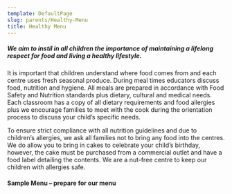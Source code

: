 ```yaml
---
template: DefaultPage
slug: parents/Healthy-Menu
title: Healthy Menu
---
```

##### We aim to instil in all children the importance of maintaining a lifelong respect for food and living a healthy lifestyle. 

It is important that children understand where food comes from and each centre uses fresh seasonal produce. During meal times educators discuss food, nutrition and hygiene. All meals are prepared in accordance with Food Safety and Nutrition standards plus dietary, cultural and medical needs. Each classroom has a copy of all dietary requirements and food allergies plus we encourage families to meet with the cook during the orientation process to discuss your child’s specific needs.



To ensure strict compliance with all nutrition guidelines and due to children’s allergies, we ask all families not to bring any food into the centres. We do allow you to bring in cakes to celebrate your child’s birthday, however, the cake must be purchased from a commercial outlet and have a food label detailing the contents. We are a nut-free centre to keep our children with allergies safe.



#### Sample Menu – prepare for our menu
